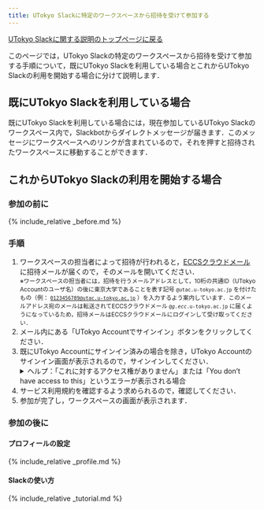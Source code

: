```yaml
---
title: UTokyo Slackに特定のワークスペースから招待を受けて参加する
---
```


[UTokyo Slackに関する説明のトップページに戻る](/slack/)

このページでは，UTokyo Slackの特定のワークスペースから招待を受けて参加する手順について，既にUTokyo Slackを利用している場合とこれからUTokyo Slackの利用を開始する場合に分けて説明します．

## 既にUTokyo Slackを利用している場合

既にUTokyo Slackを利用している場合には，現在参加しているUTokyo Slackのワークスペース内で，Slackbotからダイレクトメッセージが届きます．このメッセージにワークスペースへのリンクが含まれているので，それを押すと招待されたワークスペースに移動することができます．

## これからUTokyo Slackの利用を開始する場合

### 参加の前に

{% include_relative _before.md %}

### 手順

1. ワークスペースの担当者によって招待が行われると，[ECCSクラウドメール](/eccs_cloud_email)に招待メールが届くので，そのメールを開いてください．<small style="display: block;">※ワークスペースの担当者には，招待を行うメールアドレスとして，10桁の共通ID（UTokyo Accountのユーザ名）の後に東京大学であることを表す記号 <code>@utac.u-tokyo.ac.jp</code> を付けたもの（例： <code>0123456789@utac.u-tokyo.ac.jp</code> ）を入力するよう案内しています．このメールアドレス宛のメールは転送されてECCSクラウドメール <code>@<em>g.ecc</em>.u-tokyo.ac.jp</code> に届くようになっているため，招待メールはECCSクラウドメールにログインして受け取ってください．</small>
1. メール内にある「UTokyo Accountでサインイン」ボタンをクリックしてください．
1. 既にUTokyo Accountにサインイン済みの場合を除き，UTokyo Accountのサインイン画面が表示されるので，サインインしてください．
    <details>
        <summary>ヘルプ：「これに対するアクセス権がありません」または「You don’t have access to this」というエラーが表示される場合</summary>
        UTokyo Slackの利用に必要なUTokyo Accountの多要素認証の申請およびその反映が完了していない可能性があります．「<strong><a href="/utokyo_account/mfa/initial">UTokyo Account多要素認証の初期設定手順</a></strong>」を<strong>最後の「手順4：多要素認証の利用を申請する」まで確実に</strong>行って，UTokyo Accountの多要素認証を有効にしてください．その後，多要素認証の設定が<strong>システムに反映されるまで約40分かかるので，それまでしばらくお待ちください</strong>．
    </details>
1. サービス利用規約を確認するよう求められるので，確認してください．
1. 参加が完了し，ワークスペースの画面が表示されます．

### 参加の後に

#### プロフィールの設定

{% include_relative _profile.md %}

#### Slackの使い方

{% include_relative _tutorial.md %}
